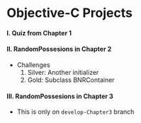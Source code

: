 # Objective-C Projects

#### I. Quiz from Chapter 1
#### II. RandomPossesions in Chapter 2
- Challenges
	1) Silver: Another initializer
	2) Gold: Subclass BNRContainer
#### III. RandomPossesions in Chapter 3
- This is only on `develop-Chapter3` branch


